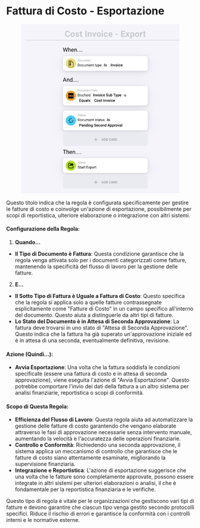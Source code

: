 # Fattura di Costo - Esportazione

<figure><img src="../../../.gitbook/assets/Bildschirmfoto 2024-05-03 um 14.53.28.png" alt=""><figcaption></figcaption></figure>

Questo titolo indica che la regola è configurata specificamente per gestire le fatture di costo e coinvolge un'azione di esportazione, possibilmente per scopi di reportistica, ulteriore elaborazione o integrazione con altri sistemi.

#### Configurazione della Regola:

1. **Quando…**
* **Il Tipo di Documento è Fattura**: Questa condizione garantisce che la regola venga attivata solo per i documenti categorizzati come fatture, mantenendo la specificità del flusso di lavoro per la gestione delle fatture.
2. **E…**
* **Il Sotto Tipo di Fattura è Uguale a Fattura di Costo**: Questo specifica che la regola si applica solo a quelle fatture contrassegnate esplicitamente come "Fatture di Costo" in un campo specifico all'interno del documento. Questo aiuta a distinguerle da altri tipi di fatture.
* **Lo Stato del Documento è in Attesa di Seconda Approvazione**: La fattura deve trovarsi in uno stato di "Attesa di Seconda Approvazione". Questo indica che la fattura ha già superato un'approvazione iniziale ed è in attesa di una seconda, eventualmente definitiva, revisione.

#### Azione (Quindi…):

* **Avvia Esportazione**: Una volta che la fattura soddisfa le condizioni specificate (essere una fattura di costo e in attesa di seconda approvazione), viene eseguita l'azione di "Avvia Esportazione". Questo potrebbe comportare l'invio dei dati della fattura a un altro sistema per analisi finanziarie, reportistica o scopi di conformità.

#### Scopo di Questa Regola:

* **Efficienza del Flusso di Lavoro**: Questa regola aiuta ad automatizzare la gestione delle fatture di costo garantendo che vengano elaborate attraverso le fasi di approvazione necessarie senza intervento manuale, aumentando la velocità e l'accuratezza delle operazioni finanziarie.
* **Controllo e Conformità**: Richiedendo una seconda approvazione, il sistema applica un meccanismo di controllo che garantisce che le fatture di costo siano attentamente esaminate, migliorando la supervisione finanziaria.
* **Integrazione e Reportistica**: L'azione di esportazione suggerisce che una volta che le fatture sono completamente approvate, possono essere integrate in altri sistemi per ulteriori elaborazioni o analisi, il che è fondamentale per la reportistica finanziaria e le verifiche.

Questo tipo di regola è vitale per le organizzazioni che gestiscono vari tipi di fatture e devono garantire che ciascun tipo venga gestito secondo protocolli specifici. Riduce il rischio di errori e garantisce la conformità con i controlli interni e le normative esterne.
